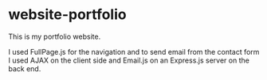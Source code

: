 # website-portfolio
This is my portfolio website.

I used FullPage.js for the navigation and to send email from the contact form I used AJAX on the client side and Email.js on an Express.js server on the back end.


